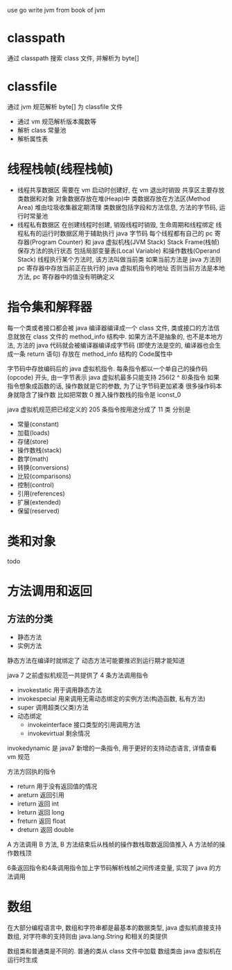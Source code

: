 use go write jvm from book of jvm

# classpath
通过 classpath 搜索 class 文件, 并解析为 byte[]

# classfile
通过 jvm 规范解析 byte[] 为 classfile 文件
- 通过 vm 规范解析版本魔数等
- 解析 class 常量池
- 解析属性表

# 线程栈帧(线程栈帧)
- 线程共享数据区
    需要在 vm 启动时创建好, 在 vm 退出时销毁
    共享区主要存放类数据和对象
    对象数据存放在堆(Heap)中
    类数据存放在方法区(Method Area)
    堆由垃圾收集器定期清理
    类数据包括字段和方法信息, 方法的字节码, 运行时常量池
- 线程私有数据区
    在创建线程时创建, 销毁线程时销毁, 生命周期和线程绑定
    线程私有的运行时数据区用于辅助执行 java 字节码
    每个线程都有自己的 pc 寄存器(Program Counter) 和 java 虚拟机栈(JVM Stack)
    Stack Frame(栈帧) 保存方法的执行状态
    包括局部变量表(Local Variable) 和操作数栈(Operand Stack)
    线程执行某个方法时, 该方法叫做当前类
    如果当前方法是 java 方法则 pc 寄存器中存放当前正在执行的 java 虚拟机指令的地址
    否则当前方法是本地方法, pc 寄存器中的值没有明确定义

# 指令集和解释器
每一个类或者接口都会被 java 编译器编译成一个 class 文件, 类或接口的方法信息就放在 class 文件的 method_info 结构中.
如果方法不是抽象的, 也不是本地方法, 方法的 java 代码就会被编译器编译成字节码
(即使方法是空的, 编译器也会生成一条 return 语句) 存放在 method_info 结构的 Code属性中

字节码中存放编码后的 java 虚拟机指令. 每条指令都以一个单自己的操作码(opcode) 开头, 由一字节表示
java 虚拟机最多只能支持 256(2 ^ 8)条指令
如果指令想象成函数的话, 操作数就是它的参数, 为了让字节码更加紧凑
很多操作码本身就隐含了操作数
比如把常数 0 推入操作数栈的指令是 iconst_0

java 虚拟机规范把已经定义的 205 条指令按用途分成了 11 类
分别是
- 常量(constant)
- 加载(loads)
- 存储(store)
- 操作数栈(stack)
- 数学(math)
- 转换(conversions)
- 比较(comparisons)
- 控制(control)
- 引用(references)
- 扩展(extended)
- 保留(reserved)


# 类和对象
todo

# 方法调用和返回
## 方法的分类
* 静态方法
* 实例方法

静态方法在编译时就绑定了
动态方法可能要推迟到运行期才能知道

java 7 之前虚拟机规范一共提供了 4 条方法调用指令

* invokestatic
    用于调用静态方法
* invokespecial
	用来调用无需动态绑定的实例方法(构造函数, 私有方法)
* super
	调用超类(父类)方法
* 动态绑定
	* invokeinterface
		接口类型的引用调用方法
	* invokevirtual
		剩余情况

invokedynamic 是 java7 新增的一条指令, 用于更好的支持动态语言, 详情查看 vm 规范

方法方回执的指令
* return 用于没有返回值的情况
* areturn	返回引用
* ireturn  返回 int
* lreturn 返回 long
* freturn	返回 float
* dreturn 返回 double

A 方法调用 B 方法, B 方法结束后从栈帧的操作数栈取数返回值推入 A 方法帧的操作数栈顶

6条返回指令和4条调用指令加上字节码解析栈帧之间传递变量, 实现了 java 的方法调用

# 数组
在大部分编程语言中, 数组和字符串都是最基本的数据类型, java 虚拟机直接支持数组, 对字符串的支持则由 java.lang.String 和相关的类提供

数组类和普通类是不同的. 普通的类从 class 文件中加载
数组类由 java 虚拟机在运行时生成




